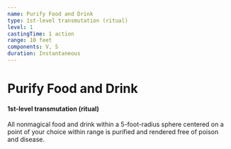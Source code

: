 ```yaml
---
name: Purify Food and Drink
type: 1st-level transmutation (ritual)
level: 1
castingTime: 1 action
range: 10 feet
components: V, S
duration: Instantaneous
---
```


# Purify Food and Drink

#### 1st-level transmutation (ritual)

All nonmagical food and drink within a 5-foot-radius sphere centered on a point of your choice within range is purified and rendered free of poison and disease.
